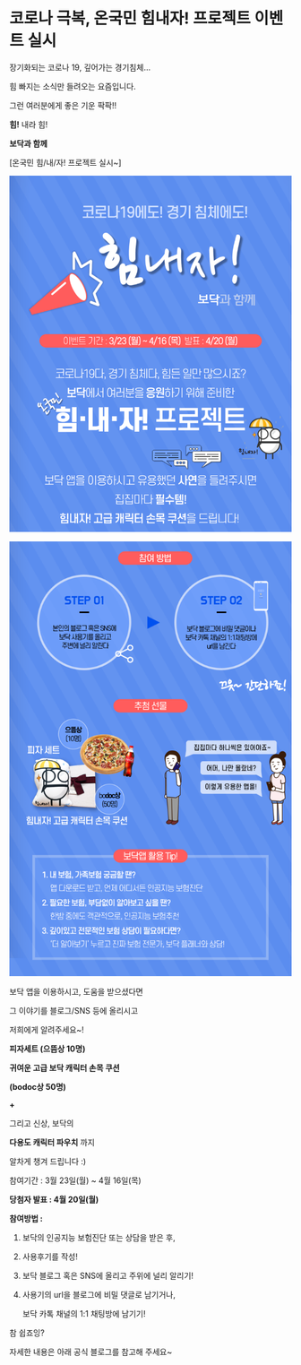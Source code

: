 # 코로나 극복, 온국민 힘내자! 프로젝트 이벤트 실시

장기화되는 코로나 19, 깊어가는 경기침체...

힘 빠지는 소식만 들려오는 요즘입니다.

그런 여러분에게 좋은 기운 팍팍!!

**힘!** 내라 힘!

**보닥과 함께**

[온국민 힘/내/자! 프로젝트 실시~]

![alt img](https://raw.githubusercontent.com/aijinet/doctor-contents/master/contents/202003/200323/corona19_event1.png)

![alt img](https://raw.githubusercontent.com/aijinet/doctor-contents/master/contents/202003/200323/corona19_event2.png)

보닥 앱을 이용하시고, 도움을 받으셨다면

그 이야기를 블로그/SNS 등에 올리시고

저희에게 알려주세요~!

**피자세트 (으뜸상 10명)**

**귀여운 고급 보닥 캐릭터 손목 쿠션**

**(bodoc상 50명)**

**+**

그리고 신상, 보닥의

**다용도 캐릭터 파우치** 까지

알차게 챙겨 드립니다 :)

참여기간 : 3월 23일(월) ~ 4월 16일(목)

**당첨자 발표 : 4월 20일(월)**

**참여방법 :**

1. 보닥의 인공지능 보험진단 또는 상담을 받은 후,
2. 사용후기를 작성!
3. 보닥 블로그 혹은 SNS에 올리고 주위에 널리 알리기!
4. 사용기의 url을 블로그에 비밀 댓글로 남기거나,

    보닥 카톡 채널의 1:1 채팅방에 남기기!

참 쉽죠잉?

자세한 내용은 아래 공식 블로그를 참고해 주세요~

